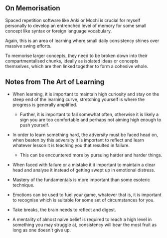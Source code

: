 
## On Memorisation

Spaced repetition software like Anki or Mochi is crucial for myself personally to develop an entrenched level of memory for some small concept like syntax or foreign language vocabulary.

Again, this is an area of learning where small daily consistency shines over massive swing efforts.

To memorise larger concepts, they need to be broken down into their compartmentalised chunks, ideally as isolated ideas or concepts themselves, which are then linked together to form a cohesive whole.

## Notes from The Art of Learning

- When learning, it is important to maintain high curiosity and stay on the steep end of the learning curve, stretching yourself is where the progress is generally amplified.
	- Further, it is important to fail somewhat often, otherwise it is likely a sign you are too comfortable and perhaps not aiming high enough to push yourself.

- In order to learn something hard, the adversity must be faced head on, when beaten by this adversity it is important to reflect and learn whatever lesson it is teaching you that resulted in failure.
	- This can be encountered more by pursuing harder and harder things.

- When faced with failure or a mistake it it important to maintain a clear head and analyse it instead of getting swept up in emotional distress.

- Mastery of the fundamentals is more important than some esoteric technique.

- Emotions can be used to fuel your game, whatever that is, it is important to recognise which is suitable for some set of circumstances for you.

- Take breaks, the brain needs to reflect and digest.

- A mentality of almost naive belief is required to reach a high level in something you may struggle at, consistency will bear the most fruit as long as one doesn't give up.